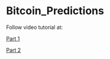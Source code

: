 # Bitcoin_Predictions

Follow video tutorial at:

[Part 1](https://youtu.be/cPlVS3VO-Gw)

[Part 2](https://youtu.be/HAbfeEDljaA)
